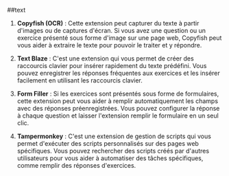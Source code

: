 ##text

1. **Copyfish (OCR)** : Cette extension peut capturer du texte à partir d'images ou de captures d'écran. Si vous avez une question ou un exercice présenté sous forme d'image sur une page web, Copyfish peut vous aider à extraire le texte pour pouvoir le traiter et y répondre.

2. **Text Blaze** : C'est une extension qui vous permet de créer des raccourcis clavier pour insérer rapidement du texte prédéfini. Vous pouvez enregistrer les réponses fréquentes aux exercices et les insérer facilement en utilisant les raccourcis clavier.

3. **Form Filler** : Si les exercices sont présentés sous forme de formulaires, cette extension peut vous aider à remplir automatiquement les champs avec des réponses préenregistrées. Vous pouvez configurer la réponse à chaque question et laisser l'extension remplir le formulaire en un seul clic.

4. **Tampermonkey** : C'est une extension de gestion de scripts qui vous permet d'exécuter des scripts personnalisés sur des pages web spécifiques. Vous pouvez rechercher des scripts créés par d'autres utilisateurs pour vous aider à automatiser des tâches spécifiques, comme remplir des réponses d'exercices.
